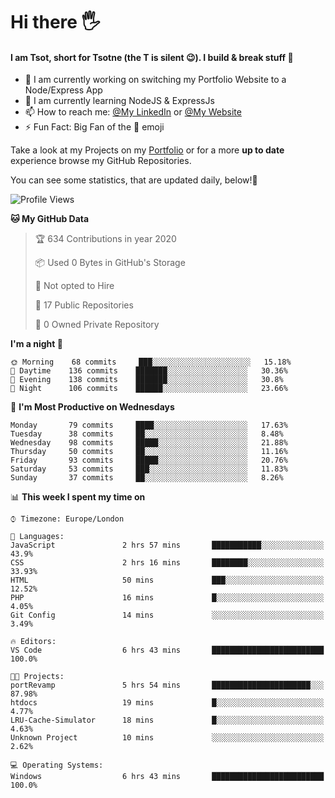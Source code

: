 # Hi there :raised_hand_with_fingers_splayed:
#### I am Tsot, short for Tsotne (the T is silent :wink:). I build & break stuff :space_invader:
- :telescope: I am currently working on switching my Portfolio Website to a Node/Express App
- :seedling: I am currently learning NodeJS & ExpressJs
- :mailbox: How to reach me: [@My LinkedIn](https://www.linkedin.com/in/tsotne-gvadzabia/) or [@My Website](https://tsotnegvadzabia.me/contact)
- :zap: Fun Fact: Big Fan of the :space_invader: emoji

Take a look at my Projects on my [Portfolio](https://tsotnegvadzabia.me/) or for a more **up to date** experience browse my GitHub Repositories.

You can see some statistics, that are updated daily, below!:space_invader:
<!--START_SECTION:waka-->
![Profile Views](http://img.shields.io/badge/Profile%20Views-93-blue)

**🐱 My GitHub Data** 

> 🏆 634 Contributions in year 2020
 > 
> 📦 Used 0 Bytes in GitHub's Storage 
 > 
> 🚫 Not opted to Hire
 > 
> 📜 17 Public Repositories 
 > 
> 🔑 0 Owned Private Repository 
 > 
**I'm a night 🦉** 

```text
🌞 Morning    68 commits     ███░░░░░░░░░░░░░░░░░░░░░░   15.18% 
🌆 Daytime    136 commits    ███████░░░░░░░░░░░░░░░░░░   30.36% 
🌃 Evening    138 commits    ███████░░░░░░░░░░░░░░░░░░   30.8% 
🌙 Night      106 commits    ██████░░░░░░░░░░░░░░░░░░░   23.66%

```
📅 **I'm Most Productive on Wednesdays** 

```text
Monday       79 commits     ████░░░░░░░░░░░░░░░░░░░░░   17.63% 
Tuesday      38 commits     ██░░░░░░░░░░░░░░░░░░░░░░░   8.48% 
Wednesday    98 commits     █████░░░░░░░░░░░░░░░░░░░░   21.88% 
Thursday     50 commits     ██░░░░░░░░░░░░░░░░░░░░░░░   11.16% 
Friday       93 commits     █████░░░░░░░░░░░░░░░░░░░░   20.76% 
Saturday     53 commits     ███░░░░░░░░░░░░░░░░░░░░░░   11.83% 
Sunday       37 commits     ██░░░░░░░░░░░░░░░░░░░░░░░   8.26%

```


📊 **This week I spent my time on** 

```text
⌚︎ Timezone: Europe/London

💬 Languages: 
JavaScript               2 hrs 57 mins       ███████████░░░░░░░░░░░░░░   43.9% 
CSS                      2 hrs 16 mins       ████████░░░░░░░░░░░░░░░░░   33.93% 
HTML                     50 mins             ███░░░░░░░░░░░░░░░░░░░░░░   12.52% 
PHP                      16 mins             █░░░░░░░░░░░░░░░░░░░░░░░░   4.05% 
Git Config               14 mins             ░░░░░░░░░░░░░░░░░░░░░░░░░   3.49%

🔥 Editors: 
VS Code                  6 hrs 43 mins       █████████████████████████   100.0%

🐱‍💻 Projects: 
portRevamp               5 hrs 54 mins       ██████████████████████░░░   87.98% 
htdocs                   19 mins             █░░░░░░░░░░░░░░░░░░░░░░░░   4.77% 
LRU-Cache-Simulator      18 mins             █░░░░░░░░░░░░░░░░░░░░░░░░   4.63% 
Unknown Project          10 mins             ░░░░░░░░░░░░░░░░░░░░░░░░░   2.62%

💻 Operating Systems: 
Windows                  6 hrs 43 mins       █████████████████████████   100.0%

```


<!--END_SECTION:waka-->
